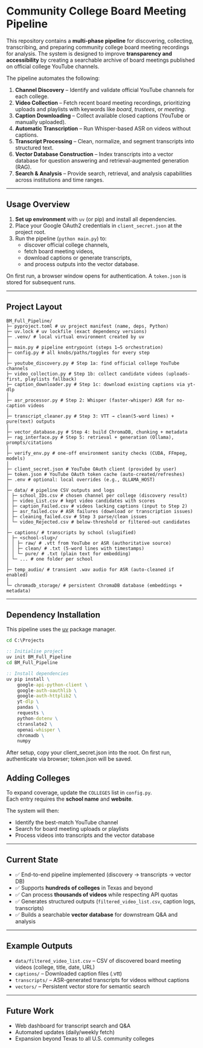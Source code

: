 # Community College Board Meeting Pipeline

This repository contains a **multi-phase pipeline** for discovering, collecting, transcribing, and preparing 
community college board meeting recordings for analysis. The system is designed to improve **transparency and accessibility** 
by creating a searchable archive of board meetings published on official college YouTube channels.  

The pipeline automates the following:

1. **Channel Discovery** – Identify and validate official YouTube channels for each college.  
2. **Video Collection** – Fetch recent board meeting recordings, prioritizing uploads and playlists with keywords like *board*, *trustees*, or *meeting*.  
3. **Caption Downloading** – Collect available closed captions (YouTube or manually uploaded).  
4. **Automatic Transcription** – Run Whisper-based ASR on videos without captions.  
5. **Transcript Processing** – Clean, normalize, and segment transcripts into structured text.  
6. **Vector Database Construction** – Index transcripts into a vector database for question answering and retrieval-augmented generation (RAG).  
7. **Search & Analysis** – Provide search, retrieval, and analysis capabilities across institutions and time ranges.  

---

## Usage Overview

1. **Set up environment** with `uv` (or pip) and install all dependencies.  
2. Place your Google OAuth2 credentials in `client_secret.json` at the project root.  
3. Run the pipeline (`python main.py`) to:  
   - discover official college channels,  
   - fetch board meeting videos,  
   - download captions or generate transcripts,  
   - and process outputs into the vector database.  

On first run, a browser window opens for authentication. A `token.json` is stored for subsequent runs.

---

## Project Layout
```
BM_Full_Pipeline/
├─ pyproject.toml # uv project manifest (name, deps, Python)
├─ uv.lock # uv lockfile (exact dependency versions)
├─ .venv/ # local virtual environment created by uv
│
├─ main.py # pipeline entrypoint (steps 1→5 orchestration)
├─ config.py # all knobs/paths/toggles for every step
│
├─ youtube_discovery.py # Step 1a: find official college YouTube channels
├─ video_collection.py # Step 1b: collect candidate videos (uploads-first, playlists fallback)
├─ caption_downloader.py # Step 1c: download existing captions via yt-dlp
│
├─ asr_processor.py # Step 2: Whisper (faster-whisper) ASR for no-caption videos
│
├─ transcript_cleaner.py # Step 3: VTT → clean(5-word lines) + pure(text) outputs
│
├─ vector_database.py # Step 4: build ChromaDB, chunking + metadata
├─ rag_interface.py # Step 5: retrieval + generation (Ollama), prompts/citations
│
├─ verify_env.py # one-off environment sanity checks (CUDA, FFmpeg, models)
│
├─ client_secret.json # YouTube OAuth client (provided by user)
├─ token.json # YouTube OAuth token cache (auto-created/refreshes)
├─ .env # optional: local overrides (e.g., OLLAMA_HOST)
│
├─ data/ # pipeline CSV outputs and logs
│ ├─ school_IDs.csv # chosen channel per college (discovery result)
│ ├─ video_List.csv # kept video candidates with scores
│ ├─ caption_Failed.csv # videos lacking captions (input to Step 2)
│ ├─ asr_failed.csv # ASR failures (download or transcription issues)
│ ├─ cleaning_failed.csv # Step 3 parse/clean issues
│ └─ video_Rejected.csv # below-threshold or filtered-out candidates
│
├─ captions/ # transcripts by school (slugified)
│ ├─ <school-slug>/
│ │ ├─ raw/ # .vtt from YouTube or ASR (authoritative source)
│ │ ├─ clean/ # .txt (5-word lines with timestamps)
│ │ └─ pure/ # .txt (plain text for embedding)
│ └─ ... # one folder per school
│
├─ temp_audio/ # transient .wav audio for ASR (auto-cleaned if enabled)
│
└─ chromadb_storage/ # persistent ChromaDB database (embeddings + metadata)
```

---

## Dependency Installation

This pipeline uses the [uv](https://github.com/astral-sh/uv) package manager.  

```cmd
cd C:\Projects

:: Initialise project
uv init BM_Full_Pipeline
cd BM_Full_Pipeline

:: Install dependencies
uv pip install \
    google-api-python-client \
    google-auth-oauthlib \
    google-auth-httplib2 \
    yt-dlp \
    pandas \
    requests \
    python-dotenv \
    ctranslate2 \
    openai-whisper \
    chromadb \
    numpy
```
After setup, copy your client_secret.json into the root. On first run, authenticate via browser; token.json will be saved.

## Adding Colleges

To expand coverage, update the `COLLEGES` list in `config.py`.  
Each entry requires the **school name** and **website**.  

The system will then:  
- Identify the best-match YouTube channel  
- Search for board meeting uploads or playlists  
- Process videos into transcripts and the vector database  

---

## Current State

- ✅ End-to-end pipeline implemented (discovery → transcripts → vector DB)  
- ✅ Supports **hundreds of colleges** in Texas and beyond  
- ✅ Can process **thousands of videos** while respecting API quotas  
- ✅ Generates structured outputs (`filtered_video_list.csv`, caption logs, transcripts)  
- ✅ Builds a searchable **vector database** for downstream Q&A and analysis  

---

## Example Outputs

- `data/filtered_video_list.csv` – CSV of discovered board meeting videos (college, title, date, URL)  
- `captions/` – Downloaded caption files (.vtt)  
- `transcripts/` – ASR-generated transcripts for videos without captions  
- `vectors/` – Persistent vector store for semantic search  

---

## Future Work

- Web dashboard for transcript search and Q&A  
- Automated updates (daily/weekly fetch)  
- Expansion beyond Texas to all U.S. community colleges  
